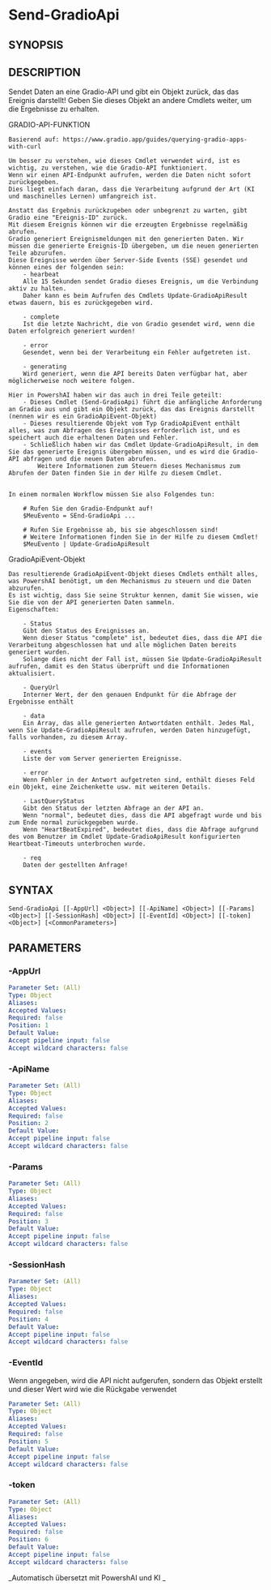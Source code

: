 ﻿---
external help file: powershai-help.xml
schema: 2.0.0
powershai: true
---

# Send-GradioApi

## SYNOPSIS <!--!= @#Synop !-->


## DESCRIPTION <!--!= @#Desc !-->
Sendet Daten an eine Gradio-API und gibt ein Objekt zurück, das das Ereignis darstellt!
Geben Sie dieses Objekt an andere Cmdlets weiter, um die Ergebnisse zu erhalten.

GRADIO-API-FUNKTION

	Basierend auf: https://www.gradio.app/guides/querying-gradio-apps-with-curl
	
	Um besser zu verstehen, wie dieses Cmdlet verwendet wird, ist es wichtig, zu verstehen, wie die Gradio-API funktioniert.
	Wenn wir einen API-Endpunkt aufrufen, werden die Daten nicht sofort zurückgegeben.
	Dies liegt einfach daran, dass die Verarbeitung aufgrund der Art (KI und maschinelles Lernen) umfangreich ist.
	
	Anstatt das Ergebnis zurückzugeben oder unbegrenzt zu warten, gibt Gradio eine "Ereignis-ID" zurück.
	Mit diesem Ereignis können wir die erzeugten Ergebnisse regelmäßig abrufen.
	Gradio generiert Ereignismeldungen mit den generierten Daten. Wir müssen die generierte Ereignis-ID übergeben, um die neuen generierten Teile abzurufen.
	Diese Ereignisse werden über Server-Side Events (SSE) gesendet und können eines der folgenden sein:
		- hearbeat 
		Alle 15 Sekunden sendet Gradio dieses Ereignis, um die Verbindung aktiv zu halten.
		Daher kann es beim Aufrufen des Cmdlets Update-GradioApiResult etwas dauern, bis es zurückgegeben wird.
		
		- complete 
		Ist die letzte Nachricht, die von Gradio gesendet wird, wenn die Daten erfolgreich generiert wurden!
		
		- error 
		Gesendet, wenn bei der Verarbeitung ein Fehler aufgetreten ist.
		
		- generating
		Wird generiert, wenn die API bereits Daten verfügbar hat, aber möglicherweise noch weitere folgen.
	
	Hier in PowershAI haben wir das auch in drei Teile geteilt: 
		- Dieses Cmdlet (Send-GradioApi) führt die anfängliche Anforderung an Gradio aus und gibt ein Objekt zurück, das das Ereignis darstellt (nennen wir es ein GradioApiEvent-Objekt)
		- Dieses resultierende Objekt vom Typ GradioApiEvent enthält alles, was zum Abfragen des Ereignisses erforderlich ist, und es speichert auch die erhaltenen Daten und Fehler.
		- Schließlich haben wir das Cmdlet Update-GradioApiResult, in dem Sie das generierte Ereignis übergeben müssen, und es wird die Gradio-API abfragen und die neuen Daten abrufen.
			Weitere Informationen zum Steuern dieses Mechanismus zum Abrufen der Daten finden Sie in der Hilfe zu diesem Cmdlet.
			
	
	In einem normalen Workflow müssen Sie also Folgendes tun:
	
		# Rufen Sie den Gradio-Endpunkt auf!
		$MeuEvento = SEnd-GradioApi ... 
	
		# Rufen Sie Ergebnisse ab, bis sie abgeschlossen sind!
		# Weitere Informationen finden Sie in der Hilfe zu diesem Cmdlet!
		$MeuEvento | Update-GradioApiResult
		
GradioApiEvent-Objekt

	Das resultierende GradioApiEvent-Objekt dieses Cmdlets enthält alles, was PowershAI benötigt, um den Mechanismus zu steuern und die Daten abzurufen.
	Es ist wichtig, dass Sie seine Struktur kennen, damit Sie wissen, wie Sie die von der API generierten Daten sammeln.
	Eigenschaften:
	
		- Status  
		Gibt den Status des Ereignisses an.
		Wenn dieser Status "complete" ist, bedeutet dies, dass die API die Verarbeitung abgeschlossen hat und alle möglichen Daten bereits generiert wurden.
		Solange dies nicht der Fall ist, müssen Sie Update-GradioApiResult aufrufen, damit es den Status überprüft und die Informationen aktualisiert.
		
		- QueryUrl  
		Interner Wert, der den genauen Endpunkt für die Abfrage der Ergebnisse enthält
		
		- data  
		Ein Array, das alle generierten Antwortdaten enthält. Jedes Mal, wenn Sie Update-GradioApiResult aufrufen, werden Daten hinzugefügt, falls vorhanden, zu diesem Array.
		
		- events  
		Liste der vom Server generierten Ereignisse.
		
		- error  
		Wenn Fehler in der Antwort aufgetreten sind, enthält dieses Feld ein Objekt, eine Zeichenkette usw. mit weiteren Details.
		
		- LastQueryStatus  
		Gibt den Status der letzten Abfrage an der API an.
		Wenn "normal", bedeutet dies, dass die API abgefragt wurde und bis zum Ende normal zurückgegeben wurde.
		Wenn "HeartBeatExpired", bedeutet dies, dass die Abfrage aufgrund des vom Benutzer im Cmdlet Update-GradioApiResult konfigurierten Heartbeat-Timeouts unterbrochen wurde.
		
		- req 
		Daten der gestellten Anfrage!

## SYNTAX <!--!= @#Syntax !-->

```
Send-GradioApi [[-AppUrl] <Object>] [[-ApiName] <Object>] [[-Params] <Object>] [[-SessionHash] <Object>] [[-EventId] <Object>] [[-token] <Object>] [<CommonParameters>]
```

## PARAMETERS <!--!= @#Params !-->

### -AppUrl

```yml
Parameter Set: (All)
Type: Object
Aliases: 
Accepted Values: 
Required: false
Position: 1
Default Value: 
Accept pipeline input: false
Accept wildcard characters: false
```

### -ApiName

```yml
Parameter Set: (All)
Type: Object
Aliases: 
Accepted Values: 
Required: false
Position: 2
Default Value: 
Accept pipeline input: false
Accept wildcard characters: false
```

### -Params

```yml
Parameter Set: (All)
Type: Object
Aliases: 
Accepted Values: 
Required: false
Position: 3
Default Value: 
Accept pipeline input: false
Accept wildcard characters: false
```

### -SessionHash

```yml
Parameter Set: (All)
Type: Object
Aliases: 
Accepted Values: 
Required: false
Position: 4
Default Value: 
Accept pipeline input: false
Accept wildcard characters: false
```

### -EventId
Wenn angegeben, wird die API nicht aufgerufen, sondern das Objekt erstellt und dieser Wert wird wie die Rückgabe verwendet

```yml
Parameter Set: (All)
Type: Object
Aliases: 
Accepted Values: 
Required: false
Position: 5
Default Value: 
Accept pipeline input: false
Accept wildcard characters: false
```

### -token

```yml
Parameter Set: (All)
Type: Object
Aliases: 
Accepted Values: 
Required: false
Position: 6
Default Value: 
Accept pipeline input: false
Accept wildcard characters: false
```




<!--PowershaiAiDocBlockStart-->
_Automatisch übersetzt mit PowershAI und KI 
_
<!--PowershaiAiDocBlockEnd-->
